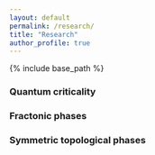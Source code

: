 ```yaml
---
layout: default
permalink: /research/
title: "Research"
author_profile: true
---
```


{% include base_path %}

### Quantum criticality

### Fractonic phases

### Symmetric topological phases
